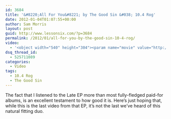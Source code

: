 ```yaml
---
id: 3684
title: '&#8220;All For You&#8221; by The Good Sin &#038; 10.4 Rog'
date: 2012-01-04T01:07:55+00:00
author: Sam Morris
layout: post
guid: http://www.lessonsix.com/?p=3684
permalink: /2012/01/all-for-you-by-the-good-sin-10-4-rog/
video:
  - '<object width="540" height="304"><param name="movie" value="http://www.youtube.com/v/etvv5d1y9_A?version=3&amp;hl=en_GB"></param><param name="allowFullScreen" value="true"></param><param name="allowscriptaccess" value="always"></param><embed src="http://www.youtube.com/v/etvv5d1y9_A?version=3&amp;hl=en_GB" type="application/x-shockwave-flash" width="540" height="304" allowscriptaccess="always" allowfullscreen="true"></embed></object>'
dsq_thread_id:
  - 525711089
categories:
  - Video
tags:
  - 10.4 Rog
  - The Good Sin
---
```

The fact that I listened to the Late EP more than most fully-fledged paid-for albums, is an excellent testament to how good it is. Here&#8217;s just hoping that, while this is the last video from that EP, it&#8217;s not the last we&#8217;ve heard of this natural fitting duo.